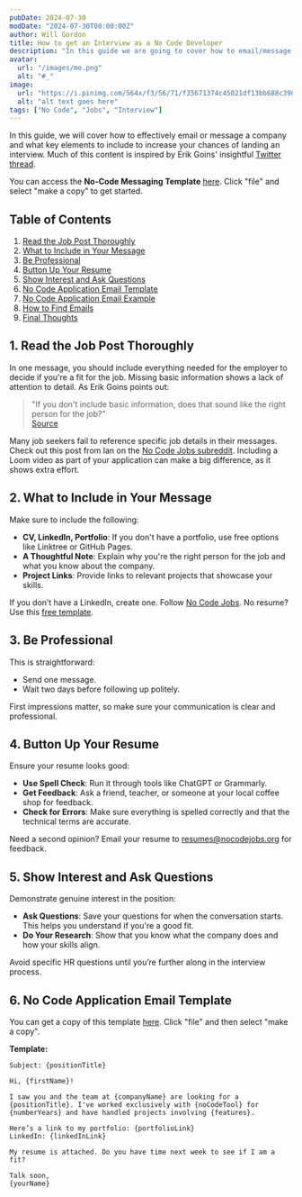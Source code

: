 ```yaml
---
pubDate: 2024-07-30
modDate: "2024-07-30T00:00:00Z"
author: Will Gordon
title: How to get an Interview as a No Code Developer
description: "In this guide we are going to cover how to email/message a company and what to include to increase your success at landing an interview."
avatar:
  url: "/images/me.png"
  alt: "#_"
image:
  url: "https://i.pinimg.com/564x/f3/56/71/f35671374c45021df13bb688c390a3a2.jpg"
  alt: "alt text goes here"
tags: ["No Code", "Jobs", "Interview"]
---
```


In this guide, we will cover how to effectively email or message a company and what key elements to include to increase your chances of landing an interview. Much of this content is inspired by Erik Goins' insightful [Twitter thread](https://x.com/erikgoinsHQ/status/1619881714490445825).

You can access the **No-Code Messaging Template** [here](https://docs.google.com). Click "file" and select "make a copy" to get started.

## Table of Contents
1. [Read the Job Post Thoroughly](#read-the-job-post-thoroughly)
2. [What to Include in Your Message](#what-to-include-in-your-message)
3. [Be Professional](#be-professional)
4. [Button Up Your Resume](#button-up-your-resume)
5. [Show Interest and Ask Questions](#show-interest-and-ask-questions)
6. [No Code Application Email Template](#no-code-application-email-template)
7. [No Code Application Email Example](#no-code-application-email-example)
8. [How to Find Emails](#how-to-find-emails)
9. [Final Thoughts](#final-thoughts)

## 1. Read the Job Post Thoroughly
In one message, you should include everything needed for the employer to decide if you're a fit for the job. Missing basic information shows a lack of attention to detail. As Erik Goins points out:

> "If you don't include basic information, does that sound like the right person for the job?"  
> [Source](https://x.com/erikgoinsHQ/status/1619881714490445825)

Many job seekers fail to reference specific job details in their messages. Check out this post from Ian on the [No Code Jobs subreddit](https://www.reddit.com/r/NoCodeJobs/comments/1djduto/comment/l9arvk1/). Including a Loom video as part of your application can make a big difference, as it shows extra effort.

## 2. What to Include in Your Message
Make sure to include the following:
- **CV, LinkedIn, Portfolio**: If you don't have a portfolio, use free options like Linktree or GitHub Pages.
- **A Thoughtful Note**: Explain why you're the right person for the job and what you know about the company.
- **Project Links**: Provide links to relevant projects that showcase your skills.

If you don’t have a LinkedIn, create one. Follow [No Code Jobs](https://nocodejobs.org). No resume? Use this [free template](https://docs.google.com).

## 3. Be Professional
This is straightforward:
- Send one message.
- Wait two days before following up politely.

First impressions matter, so make sure your communication is clear and professional.

## 4. Button Up Your Resume
Ensure your resume looks good:
- **Use Spell Check**: Run it through tools like ChatGPT or Grammarly.
- **Get Feedback**: Ask a friend, teacher, or someone at your local coffee shop for feedback.
- **Check for Errors**: Make sure everything is spelled correctly and that the technical terms are accurate.

Need a second opinion? Email your resume to [resumes@nocodejobs.org](mailto:resumes@nocodejobs.org) for feedback.

## 5. Show Interest and Ask Questions
Demonstrate genuine interest in the position:
- **Ask Questions**: Save your questions for when the conversation starts. This helps you understand if you're a good fit.
- **Do Your Research**: Show that you know what the company does and how your skills align.

Avoid specific HR questions until you’re further along in the interview process.

## 6. No Code Application Email Template
You can get a copy of this template [here](https://docs.google.com). Click "file" and then select "make a copy".

**Template:**

```text
Subject: {positionTitle}

Hi, {firstName}!

I saw you and the team at {companyName} are looking for a {positionTitle}. I've worked exclusively with {noCodeTool} for {numberYears} and have handled projects involving {features}.

Here’s a link to my portfolio: {portfolioLink}  
LinkedIn: {linkedInLink}

My resume is attached. Do you have time next week to see if I am a fit?

Talk soon,  
{yourName}